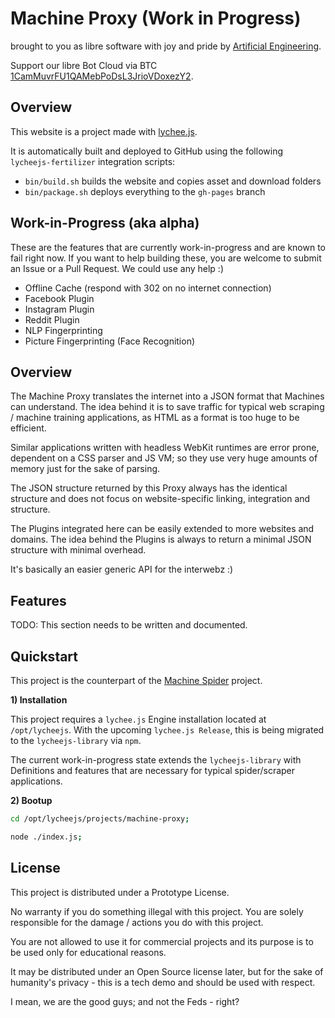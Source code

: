
# Machine Proxy (Work in Progress)

brought to you as libre software with joy and pride by [Artificial Engineering](http://artificial.engineering).

Support our libre Bot Cloud via BTC [1CamMuvrFU1QAMebPoDsL3JrioVDoxezY2](bitcoin:1CamMuvrFU1QAMebPoDsL3JrioVDoxezY2?amount=0.5&label=lychee.js%20Support).



## Overview

This website is a project made with [lychee.js](https://lychee.js.org).

It is automatically built and deployed to GitHub using the following
`lycheejs-fertilizer` integration scripts:

- `bin/build.sh` builds the website and copies asset and download folders
- `bin/package.sh` deploys everything to the `gh-pages` branch


## Work-in-Progress (aka alpha)

These are the features that are currently work-in-progress and are known
to fail right now. If you want to help building these, you are welcome to
submit an Issue or a Pull Request. We could use any help :)

- Offline Cache (respond with 302 on no internet connection)
- Facebook Plugin
- Instagram Plugin
- Reddit Plugin
- NLP Fingerprinting
- Picture Fingerprinting (Face Recognition)


## Overview

The Machine Proxy translates the internet into a JSON format
that Machines can understand. The idea behind it is to save
traffic for typical web scraping / machine training applications,
as HTML as a format is too huge to be efficient.

Similar applications written with headless WebKit runtimes
are error prone, dependent on a CSS parser and JS VM; so they
use very huge amounts of memory just for the sake of parsing.

The JSON structure returned by this Proxy always has the
identical structure and does not focus on website-specific
linking, integration and structure.

The Plugins integrated here can be easily extended to more
websites and domains. The idea behind the Plugins is always
to return a minimal JSON structure with minimal overhead.

It's basically an easier generic API for the interwebz :)



## Features

TODO: This section needs to be written and documented.



## Quickstart

This project is the counterpart of the [Machine Spider](https://github.com/Artificial-Engineering/machine-spider.git)
project.


**1) Installation**

This project requires a `lychee.js` Engine installation located
at `/opt/lycheejs`. With the upcoming `lychee.js Release`, this
is being migrated to the `lycheejs-library` via `npm`.

The current work-in-progress state extends the `lycheejs-library`
with Definitions and features that are necessary for typical
spider/scraper applications.


**2) Bootup**

```bash
cd /opt/lycheejs/projects/machine-proxy;

node ./index.js;
```



## License

This project is distributed under a Prototype License.

No warranty if you do something illegal with this project.
You are solely responsible for the damage / actions you
do with this project.

You are not allowed to use it for commercial projects and
its purpose is to be used only for educational reasons.

It may be distributed under an Open Source license later,
but for the sake of humanity's privacy - this is a tech demo
and should be used with respect.

I mean, we are the good guys; and not the Feds - right?

